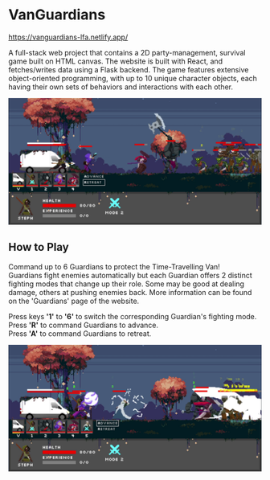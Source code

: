 # VanGuardians

https://vanguardians-lfa.netlify.app/

A full-stack web project that contains a 2D party-management, survival game built on HTML canvas.
The website is built with React, and fetches/writes data using a Flask backend.
The game features extensive object-oriented programming, with up to 10 unique character objects, each having their own sets of behaviors and interactions with each other.

![Game Preview 1](preview1.png)

## How to Play

Command up to 6 Guardians to protect the Time-Travelling Van!<br>
Guardians fight enemies automatically but each Guardian offers 2 distinct fighting modes that change up their role. Some may be good at dealing damage, others at pushing enemies back. More information can be found on the 'Guardians' page of the website.

Press keys **'1'** to **'6'** to switch the corresponding Guardian's fighting mode.<br>
Press **'R'** to command Guardians to advance.<br>
Press **'A'** to command Guardians to retreat.<br>

![Game Preview 2](preview2.png)
